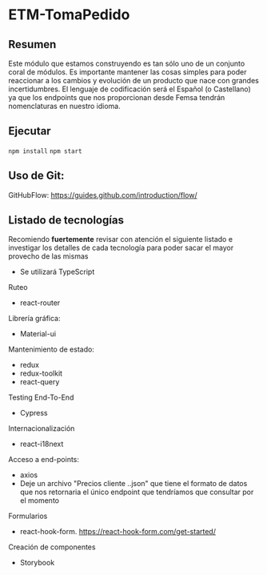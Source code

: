 # ETM-TomaPedido

## Resumen
Este módulo que estamos construyendo es tan sólo uno de un conjunto coral de módulos.
Es importante mantener las cosas simples para poder reaccionar a los cambios y evolución de un producto que nace con grandes incertidumbres.
El lenguaje de codificación será el Español (o Castellano) ya que los endpoints que nos proporcionan desde Femsa tendrán nomenclaturas en nuestro idioma.

## Ejecutar
`npm install`
`npm start` 

## Uso de Git: 
GitHubFlow: https://guides.github.com/introduction/flow/
## Listado de tecnologías
Recomiendo **fuertemente** revisar con atención el siguiente listado e investigar los detalles de cada tecnología para poder sacar el mayor provecho de las mismas

* Se utilizará TypeScript

Ruteo 
- react-router

Librería gráfica: 
- Material-ui

Mantenimiento de estado:
- redux
- redux-toolkit
- react-query

Testing End-To-End
- Cypress

Internacionalización
- react-i18next

Acceso a end-points:
- axios
- Deje un archivo "Precios cliente ..json" que tiene el formato de datos que nos retornaria el único endpoint que tendríamos que consultar por el momento

Formularios
- react-hook-form. https://react-hook-form.com/get-started/

Creación de componentes
- Storybook

